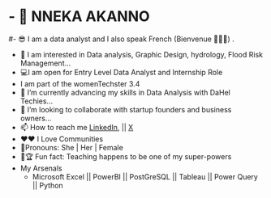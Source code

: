 # - 👋 NNEKA AKANNO

#- 😎 I am a data analyst and I also speak French (Bienvenue 👋👋👋) .
- 👀 I am interested in Data analysis, Graphic Design, hydrology, Flood Risk Management...
- 💻I am open for Entry Level Data Analyst and Internship Role
-  I am part of the womenTechster 3.4
- 🌱 I’m currently advancing my skills in Data Analysis with DaHel Techies...
- 💞️ I’m looking to collaborate with startup founders and business owners...
- 📫 How to reach me [LinkedIn](https://www.linkedin.com/in/nneka-akanno?utm_source=share&utm_campaign=share_via&utm_content=profile&utm_medium=android_app), || [X](https://twitter.com/MarieSabestine)
- ❤❤ I Love Communities
- 👗Pronouns: She | Her | Female
- 🥇🏆 Fun fact: Teaching happens to be one of my super-powers
- My Arsenals
  - Microsoft Excel || PowerBI || PostGreSQL || Tableau || Power Query || Python
<!---
MarySabestine/MarySabestine is a ✨ special ✨ repository because its `README.md` (this file) appears on your GitHub profile.
You can click the Preview link to take a look at your changes.
--->
